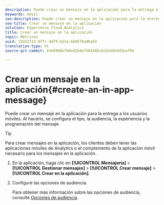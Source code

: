 ```yaml
---
description: Puede crear un mensaje en la aplicación para la entrega a los usuarios móviles. Al hacerlo, se configura el tipo, la audiencia, la experiencia y la programación del mensaje.
keywords: móvil
seo-description: Puede crear un mensaje en la aplicación para la entrega a los usuarios móviles. Al hacerlo, se configura el tipo, la audiencia, la experiencia y la programación del mensaje.
seo-title: Crear un mensaje en la aplicación
solution: Experience Cloud,Analytics
title: Crear un mensaje en la aplicación
topic: Métricas
uuid: 15b52713-9ffc-4df9-b21a-6b0576a96a54
translation-type: ht
source-git-commit: 83e6968efb0ed1b4ef504286c6cb2e8e4d2eaf94

---
```



# Crear un mensaje en la aplicación{#create-an-in-app-message}

Puede crear un mensaje en la aplicación para la entrega a los usuarios móviles. Al hacerlo, se configura el tipo, la audiencia, la experiencia y la programación del mensaje.

>[!TIP]
>
>Para crear mensajes en la aplicación, los clientes deben tener las aplicaciones móviles de Analytics o el complemento de la aplicación móvil necesario para los mensajes en la aplicación.

1. En la aplicación, haga clic en **[!UICONTROL Mensajería]** &gt; **[!UICONTROL Gestionar mensajes]** &gt; **[!UICONTROL Crear mensaje]** &gt; **[!UICONTROL Crear en la aplicación]**.
1. Configure las opciones de audiencia.

   Para obtener más información sobre las opciones de audiencia, consulte [Opciones de audiencia](/help/using/in-app-messaging/t-in-app-message/c-audience-in-app-message.md).
